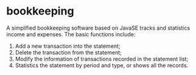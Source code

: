 # bookkeeping
A  simplified bookkeeping software based on JavaSE tracks and statistics income and expenses. The basic functions include:
1. Add a new transaction into the statement;
2. Delete the transaction from the statement;
3. Modify the information of transactions recorded in the statement list;
4. Statistics the statement by period and type, or shows all the records.


